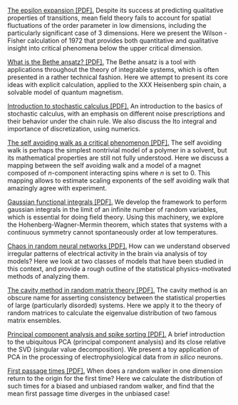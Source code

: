<a href="https://amahadevan99.github.io/files/epsilon_expansion.pdf"> The epsilon expansion [PDF].</a>
Despite its success at predicting qualitative properties of transitions, mean field theory fails to account for spatial fluctuations of the order parameter in low dimensions, including the particularly significant case of 3 dimensions. Here we present the Wilson - Fisher calculation of 1972 that provides both quantitative and qualitative insight into critical phenomena below the upper critical dimension.


<a href="https://amahadevan99.github.io/files/bethe_ansatz.pdf"> What is the Bethe ansatz? [PDF].</a>
The Bethe ansatz is a tool with applications throughout the theory of integrable systems, which is often presented in a rather technical fashion. Here we attempt to present its core ideas with explicit calculation, applied to the XXX Heisenberg spin chain, a solvable model of quantum magnetism.

<a href="https://amahadevan99.github.io/files/stoch_calc.pdf"> Introduction to stochastic calculus [PDF].</a>
An introduction to the basics of stochastic calculus, with an emphasis on different noise prescriptions and their behavior under the chain rule. We also discuss the Ito integral and importance of discretization, using numerics.

<a href="https://amahadevan99.github.io/files/saw_jc_notes.pdf"> The self avoiding walk as a critical phenomenon [PDF].</a>
The self avoiding walk is perhaps the simplest nontrivial model of a polymer in a solvent, but its mathematical properties are still not fully understood. Here we discuss a mapping between the self avoiding walk and a model of a magnet composed of _n_-component interacting spins where _n_ is set to 0. This mapping allows to estimate scaling exponents of the self avoiding walk that amazingly agree with experiment.

<a href="https://amahadevan99.github.io/files/gaussian_integrals.pdf"> Gaussian functional integrals [PDF].</a>
We develop the framework to perform gaussian integrals in the limit of an infinite number of random variables, which is essential for doing field theory. Using this machinery, we explore the Hohenberg-Wagner-Mermin theorem, which states that systems with a continuous symmetry cannot spontaneously order at low temperatures.

<a href="https://amahadevan99.github.io/files/neuro_jc.pdf"> Chaos in random neural networks [PDF].</a>
How can we understand observed irregular patterns of electrical activity in the brain via analysis of toy models? Here we look at two classes of models that have been studied in this context, and provide a rough outline of the statistical physics-motivated methods of analyzing them.

<a href="https://amahadevan99.github.io/files/marchenko_pastur.pdf"> The cavity method in random matrix theory [PDF].</a>
The cavity method is an obscure name for asserting consistency between the statistical properties of large (particularly disorded) systems. Here we apply it to the theory of random matrices to calculate the eigenvalue distribution of two famous matrix ensembles.

<a href="https://amahadevan99.github.io/files/pca_notes.pdf"> Principal component analysis and spike sorting [PDF].</a>
A brief introduction to the ubiquitous PCA (principal component analysis) and its close relative the SVD (singular value decomposition). We present a toy application of PCA in the processing of electrophysiological data from _in silico_ neurons.

<a href="https://amahadevan99.github.io/files/fpt_notes.pdf"> First passage times [PDF].</a>
When does a random walker in one dimension return to the origin for the first time? Here we calculate the distribution of such times for a biased and unbiased random walker, and find that the mean first passage time diverges in the unbiased case!